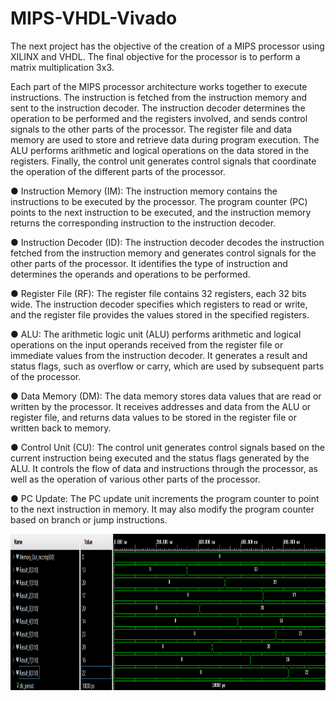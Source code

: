 # MIPS-VHDL-Vivado
<a name="br1"></a>The next project has the objective of the creation of a MIPS processor using XILINX and
VHDL. The final objective for the processor is to perform a matrix multiplication 3x3.

Each part of the MIPS processor architecture works together to execute instructions. The
instruction is fetched from the instruction memory and sent to the instruction decoder. The
instruction decoder determines the operation to be performed and the registers involved, and
sends control signals to the other parts of the processor. The register file and data memory
are used to store and retrieve data during program execution. The ALU performs arithmetic
and logical operations on the data stored in the registers. Finally, the control unit generates
control signals that coordinate the operation of the different parts of the processor.

● Instruction Memory (IM): The instruction memory contains the instructions to be executed by the processor. The program counter (PC) points to the next instruction to be executed, and the instruction memory returns the corresponding instruction to the instruction decoder.

● Instruction Decoder (ID): The instruction decoder decodes the instruction fetched from the instruction memory and generates control signals for the other parts of the processor. It identifies the type of instruction and determines the operands and operations to be performed.

● Register File (RF): The register file contains 32 registers, each 32 bits wide. The instruction decoder specifies which registers to read or write, and the register file provides the values stored in the specified registers.

● ALU: The arithmetic logic unit (ALU) performs arithmetic and logical operations on the input operands received from the register file or immediate values from the instruction decoder. It generates a result and status flags, such as overflow or carry, which are used by subsequent parts of the processor.

● Data Memory (DM): The data memory stores data values that are read or written by the processor. It receives addresses and data from the ALU or register file, and returns data values to be stored in the register file or written back to memory.

● Control Unit (CU): The control unit generates control signals based on the current instruction being executed and the status flags generated by the ALU. It controls the flow of data and instructions through the processor, as well as the operation of various other parts of the processor.

● PC Update: The PC update unit increments the program counter to point to the next instruction in memory. It may also modify the program counter based on branch or jump instructions.

<img src="https://github.com/IgnacioChirinos/MIPS-VHDL-Vivado/blob/main/Results/ResulstsMatrixMultiplactionXilinx.png"  width="800" height="250">
